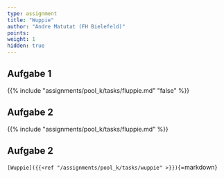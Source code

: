 ```yaml
---
type: assignment
title: "Wuppie"
author: "Andre Matutat (FH Bielefeld)"
points:
weight: 1
hidden: true
---
```



## Aufgabe 1

{{% include "assignments/pool_k/tasks/fluppie.md" "false" %}}

## Aufgabe 2

{{% include "assignments/pool_k/tasks/fluppie.md" %}}

## Aufgabe 2

`[Wuppie]({{<ref "/assignments/pool_k/tasks/wuppie" >}})`{=markdown}

